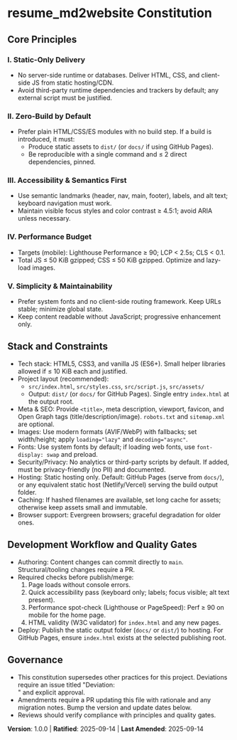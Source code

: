 # resume_md2website Constitution
<!-- Minimal, practical rules for a static website project. -->

## Core Principles

### I. Static-Only Delivery
- No server-side runtime or databases. Deliver HTML, CSS, and client-side JS from static hosting/CDN.
- Avoid third-party runtime dependencies and trackers by default; any external script must be justified.

### II. Zero-Build by Default
- Prefer plain HTML/CSS/ES modules with no build step. If a build is introduced, it must:
	- Produce static assets to `dist/` (or `docs/` if using GitHub Pages).
	- Be reproducible with a single command and ≤ 2 direct dependencies, pinned.

### III. Accessibility & Semantics First
- Use semantic landmarks (header, nav, main, footer), labels, and alt text; keyboard navigation must work.
- Maintain visible focus styles and color contrast ≥ 4.5:1; avoid ARIA unless necessary.

### IV. Performance Budget
- Targets (mobile): Lighthouse Performance ≥ 90; LCP < 2.5s; CLS < 0.1.
- Total JS ≤ 50 KiB gzipped; CSS ≤ 50 KiB gzipped. Optimize and lazy-load images.

### V. Simplicity & Maintainability
- Prefer system fonts and no client-side routing framework. Keep URLs stable; minimize global state.
- Keep content readable without JavaScript; progressive enhancement only.

## Stack and Constraints

- Tech stack: HTML5, CSS3, and vanilla JS (ES6+). Small helper libraries allowed if ≤ 10 KiB each and justified.
- Project layout (recommended):
	- `src/index.html`, `src/styles.css`, `src/script.js`, `src/assets/`
	- Output: `dist/` (or `docs/` for GitHub Pages). Single entry `index.html` at the output root.
- Meta & SEO: Provide `<title>`, meta description, viewport, favicon, and Open Graph tags (title/description/image). `robots.txt` and `sitemap.xml` are optional.
- Images: Use modern formats (AVIF/WebP) with fallbacks; set width/height; apply `loading="lazy"` and `decoding="async"`.
- Fonts: Use system fonts by default; if loading web fonts, use `font-display: swap` and preload.
- Security/Privacy: No analytics or third-party scripts by default. If added, must be privacy-friendly (no PII) and documented.
- Hosting: Static hosting only. Default: GitHub Pages (serve from `docs/`), or any equivalent static host (Netlify/Vercel) serving the build output folder.
- Caching: If hashed filenames are available, set long cache for assets; otherwise keep assets small and immutable.
- Browser support: Evergreen browsers; graceful degradation for older ones.

## Development Workflow and Quality Gates

- Authoring: Content changes can commit directly to `main`. Structural/tooling changes require a PR.
- Required checks before publish/merge:
	1) Page loads without console errors.
	2) Quick accessibility pass (keyboard only; labels; focus visible; alt text present).
	3) Performance spot-check (Lighthouse or PageSpeed): Perf ≥ 90 on mobile for the home page.
	4) HTML validity (W3C validator) for `index.html` and any new pages.
- Deploy: Publish the static output folder (`docs/` or `dist/`) to hosting. For GitHub Pages, ensure `index.html` exists at the selected publishing root.

## Governance
<!-- Constitution supersedes preferences. Keep it short and enforceable. -->

- This constitution supersedes other practices for this project. Deviations require an issue titled "Deviation: <summary>" and explicit approval.
- Amendments require a PR updating this file with rationale and any migration notes. Bump the version and update dates below.
- Reviews should verify compliance with principles and quality gates.

**Version**: 1.0.0 | **Ratified**: 2025-09-14 | **Last Amended**: 2025-09-14
<!-- Keep versioning MAJOR.MINOR.PATCH for this document only. -->